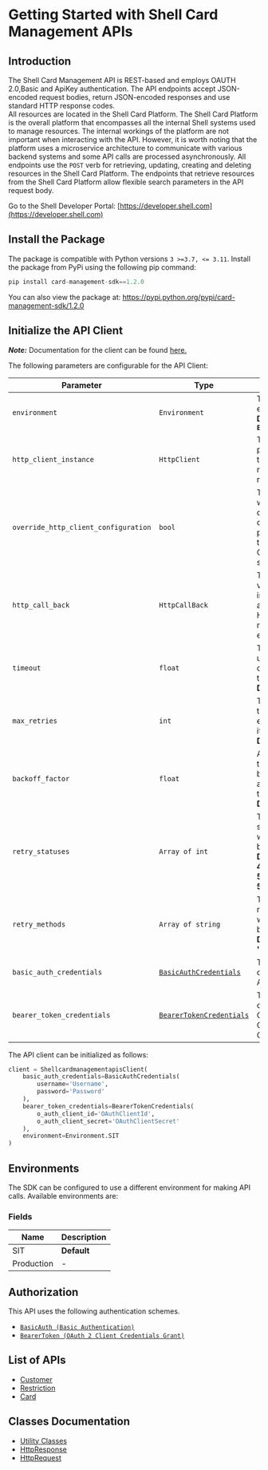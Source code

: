 
# Getting Started with Shell Card Management APIs

## Introduction

The Shell Card Management API is REST-based and employs OAUTH 2.0,Basic and ApiKey authentication.
The API endpoints accept JSON-encoded request bodies, return JSON-encoded responses and use standard HTTP response codes.  
All resources are located in the Shell Card Platform.  The Shell Card Platform is the overall platform that encompasses all the internal Shell systems used to manage resources.
The internal workings of the platform are not important when interacting with the API. However, it is worth noting that the platform uses a microservice architecture to communicate with various backend systems and some API calls are processed asynchronously.
All endpoints use the `POST` verb for retrieving, updating, creating and deleting resources in the Shell Card Platform. The endpoints that retrieve resources from the Shell Card Platform allow flexible search parameters in the API request body.

Go to the Shell Developer Portal: [https://developer.shell.com](https://developer.shell.com)

## Install the Package

The package is compatible with Python versions `3 >=3.7, <= 3.11`.
Install the package from PyPi using the following pip command:

```python
pip install card-management-sdk==1.2.0
```

You can also view the package at:
https://pypi.python.org/pypi/card-management-sdk/1.2.0

## Initialize the API Client

**_Note:_** Documentation for the client can be found [here.](https://www.github.com/sdks-io/card-management-python-sdk/tree/1.2.0/doc/client.md)

The following parameters are configurable for the API Client:

| Parameter | Type | Description |
|  --- | --- | --- |
| `environment` | `Environment` | The API environment. <br> **Default: `Environment.SIT`** |
| `http_client_instance` | `HttpClient` | The Http Client passed from the sdk user for making requests |
| `override_http_client_configuration` | `bool` | The value which determines to override properties of the passed Http Client from the sdk user |
| `http_call_back` | `HttpCallBack` | The callback value that is invoked before and after an HTTP call is made to an endpoint |
| `timeout` | `float` | The value to use for connection timeout. <br> **Default: 60** |
| `max_retries` | `int` | The number of times to retry an endpoint call if it fails. <br> **Default: 0** |
| `backoff_factor` | `float` | A backoff factor to apply between attempts after the second try. <br> **Default: 2** |
| `retry_statuses` | `Array of int` | The http statuses on which retry is to be done. <br> **Default: [408, 413, 429, 500, 502, 503, 504, 521, 522, 524]** |
| `retry_methods` | `Array of string` | The http methods on which retry is to be done. <br> **Default: ['GET', 'PUT']** |
| `basic_auth_credentials` | [`BasicAuthCredentials`](https://www.github.com/sdks-io/card-management-python-sdk/tree/1.2.0/doc/auth/basic-authentication.md) | The credential object for Basic Authentication |
| `bearer_token_credentials` | [`BearerTokenCredentials`](https://www.github.com/sdks-io/card-management-python-sdk/tree/1.2.0/doc/auth/oauth-2-client-credentials-grant.md) | The credential object for OAuth 2 Client Credentials Grant |

The API client can be initialized as follows:

```python
client = ShellcardmanagementapisClient(
    basic_auth_credentials=BasicAuthCredentials(
        username='Username',
        password='Password'
    ),
    bearer_token_credentials=BearerTokenCredentials(
        o_auth_client_id='OAuthClientId',
        o_auth_client_secret='OAuthClientSecret'
    ),
    environment=Environment.SIT
)
```

## Environments

The SDK can be configured to use a different environment for making API calls. Available environments are:

### Fields

| Name | Description |
|  --- | --- |
| SIT | **Default** |
| Production | - |

## Authorization

This API uses the following authentication schemes.

* [`BasicAuth (Basic Authentication)`](https://www.github.com/sdks-io/card-management-python-sdk/tree/1.2.0/doc/auth/basic-authentication.md)
* [`BearerToken (OAuth 2 Client Credentials Grant)`](https://www.github.com/sdks-io/card-management-python-sdk/tree/1.2.0/doc/auth/oauth-2-client-credentials-grant.md)

## List of APIs

* [Customer](https://www.github.com/sdks-io/card-management-python-sdk/tree/1.2.0/doc/controllers/customer.md)
* [Restriction](https://www.github.com/sdks-io/card-management-python-sdk/tree/1.2.0/doc/controllers/restriction.md)
* [Card](https://www.github.com/sdks-io/card-management-python-sdk/tree/1.2.0/doc/controllers/card.md)

## Classes Documentation

* [Utility Classes](https://www.github.com/sdks-io/card-management-python-sdk/tree/1.2.0/doc/utility-classes.md)
* [HttpResponse](https://www.github.com/sdks-io/card-management-python-sdk/tree/1.2.0/doc/http-response.md)
* [HttpRequest](https://www.github.com/sdks-io/card-management-python-sdk/tree/1.2.0/doc/http-request.md)


